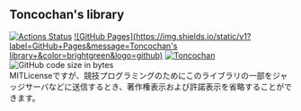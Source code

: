 ## Toncochan's library
[![Actions Status](https://github.com/TonAsho/cpp-library/workflows/verify/badge.svg)](https://github.com/TonAsho/cpp-library/actions)
[![GitHub Pages](https://img.shields.io/static/v1?label=GitHub+Pages&message=Toncochan's library+&color=brightgreen&logo=github)](https://TonAsho.github.io/cpp-library/) 
[![Toncochan](https://img.shields.io/endpoint?url=https%3A%2F%2Fatcoder-badges.now.sh%2Fapi%2Fatcoder%2Fjson%2FToncochan)](https://atcoder.jp/users/Toncochan)
![GitHub code size in bytes](https://img.shields.io/github/languages/code-size/tonasho/cpp-library?style=flat-square)<br>
MITLicenseですが、競技プログラミングのためにこのライブラリの一部をジャッジサーバなどに送信するとき、著作権表示および許諾表示を省略することができます。
